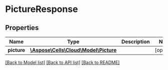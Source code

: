# PictureResponse

## Properties
Name | Type | Description | Notes
------------ | ------------- | ------------- | -------------
**picture** | [**\Aspose\Cells\Cloud\Model\Picture**](Picture.md) |  | [optional] 

[[Back to Model list]](../README.md#documentation-for-models) [[Back to API list]](../README.md#documentation-for-api-endpoints) [[Back to README]](../README.md)


